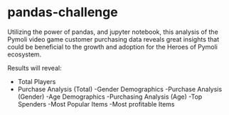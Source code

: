# pandas-challenge
Utilizing the power of pandas, and jupyter notebook, this analysis of the Pymoli video game customer purchasing data reveals great insights that could be beneficial to the growth and adoption for the Heroes of Pymoli ecosystem. 

Results will reveal:

- Total Players 
- Purchase Analysis (Total)
-Gender Demographics
-Purchase Analysis (Gender)
-Age Demographics
-Purchasing Analysis (Age)
-Top Spenders
-Most Popular Items
-Most profitable Items

